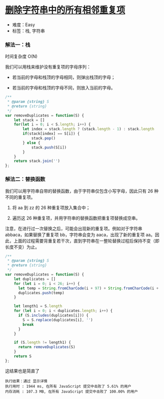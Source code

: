 # [删除字符串中的所有相邻重复项](https://leetcode-cn.com/problems/remove-all-adjacent-duplicates-in-string/)

- 难度：Easy
- 标签：栈, 字符串

### 解法一：栈
时间复杂度 O(N)

我们可以用栈来维护没有重复项的字母序列：

- 若当前的字母和栈顶的字母相同，则弹出栈顶的字母；

- 若当前的字母和栈顶的字母不同，则放入当前的字母。

```js
/**
 * @param {string} S
 * @return {string}
 */
var removeDuplicates = function(S) {
    let stack = []
    for(let i = 0; i < S.length; i++) {
        let index = stack.length ? (stack.length - 1) : stack.length
        if(stack[index] == S[i]) {
            stack.pop()
        } else {
            stack.push(S[i])
        }
    }
    return stack.join('')
};
```


### 解法二：替换函数

我们可以用字符串自带的替换函数，由于字符串仅包含小写字母，因此只有 26 种不同的重复项。

1. 将 aa 到 zz 的 26 种重复项放入集合中；

2. 遍历这 26 种重复项，并用字符串的替换函数把重复项替换成空串。

注意，在进行过一次替换之后，可能会出现新的重复项。例如对于字符串 abbaca，如果替换了重复项 bb，字符串会变为 aaca，出现了新的重复项 aa。因此，上面的过程需要背重复若干次，直到字符串在一整轮替换过程后保持不变（即长度不变）为止。

```js
/**
 * @param {string} S
 * @return {string}
 */
var removeDuplicates = function(S) {
    let duplicates = []
    for (let i = 0; i < 26; i++) {
      let temp = String.fromCharCode(i + 97) + String.fromCharCode(i + 97)
      duplicates.push(temp)
    }

    let length1 = S.length
    for (let i = 0; i < duplicates.length; i++) {
      if (S.includes(duplicates[i])) {
        S = S.replace(duplicates[i], '')
        break
      }
    }

    if (S.length != length1) {
      return removeDuplicates(S)
    }
    return S
};
```
这结果也是简直了
```
执行结果：通过 显示详情
执行用时 : 1944 ms, 在所有 JavaScript 提交中击败了 5.61% 的用户
内存消耗 : 107.3 MB, 在所有 JavaScript 提交中击败了 100.00% 的用户
```
